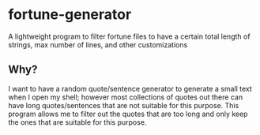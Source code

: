 # fortune-generator
A lightweight program to filter fortune files to have a certain total length of strings, max number of lines, and other customizations

## Why?
I want to have a random quote/sentence generator to generate a small text when I open my shell; however most collections of quotes out there can have long quotes/sentences that are not suitable for this purpose. This program allows me to filter out the quotes that are too long and only keep the ones that are suitable for this purpose.